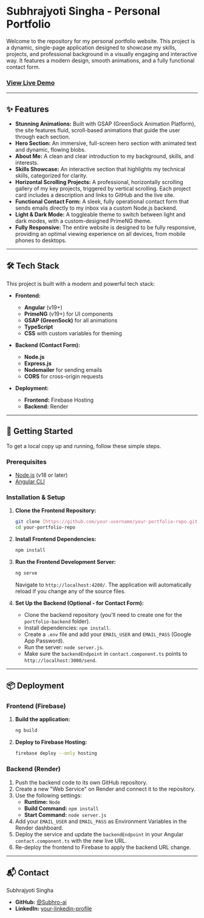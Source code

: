 # Subhrajyoti Singha - Personal Portfolio

Welcome to the repository for my personal portfolio website. This project is a dynamic, single-page application designed to showcase my skills, projects, and professional background in a visually engaging and interactive way. It features a modern design, smooth animations, and a fully functional contact form.


### [View Live Demo](https://www.linkedin.com/in/subhrajyoti-singha-b243082a3/) <!-- TODO: Add your live URL here -->

---

## ✨ Features

- **Stunning Animations:** Built with GSAP (GreenSock Animation Platform), the site features fluid, scroll-based animations that guide the user through each section.
- **Hero Section:** An immersive, full-screen hero section with animated text and dynamic, flowing blobs.
- **About Me:** A clean and clear introduction to my background, skills, and interests.
- **Skills Showcase:** An interactive section that highlights my technical skills, categorized for clarity.
- **Horizontal Scrolling Projects:** A professional, horizontally scrolling gallery of my key projects, triggered by vertical scrolling. Each project card includes a description and links to GitHub and the live site.
- **Functional Contact Form:** A sleek, fully operational contact form that sends emails directly to my inbox via a custom Node.js backend.
- **Light & Dark Mode:** A toggleable theme to switch between light and dark modes, with a custom-designed PrimeNG theme.
- **Fully Responsive:** The entire website is designed to be fully responsive, providing an optimal viewing experience on all devices, from mobile phones to desktops.

---

## 🛠️ Tech Stack

This project is built with a modern and powerful tech stack:

- **Frontend:**
  - **Angular** (v19+)
  - **PrimeNG** (v19+) for UI components
  - **GSAP (GreenSock)** for all animations
  - **TypeScript**
  - **CSS** with custom variables for theming

- **Backend (Contact Form):**
  - **Node.js**
  - **Express.js**
  - **Nodemailer** for sending emails
  - **CORS** for cross-origin requests

- **Deployment:**
  - **Frontend:** Firebase Hosting
  - **Backend:** Render

---

## 🚀 Getting Started

To get a local copy up and running, follow these simple steps.

### Prerequisites

- [Node.js](https://nodejs.org/) (v18 or later)
- [Angular CLI](https://angular.io/cli)

### Installation & Setup

1.  **Clone the Frontend Repository:**
    ```sh
    git clone [https://github.com/your-username/your-portfolio-repo.git](https://github.com/your-username/your-portfolio-repo.git)
    cd your-portfolio-repo
    ```

2.  **Install Frontend Dependencies:**
    ```sh
    npm install
    ```

3.  **Run the Frontend Development Server:**
    ```sh
    ng serve
    ```
    Navigate to `http://localhost:4200/`. The application will automatically reload if you change any of the source files.

4.  **Set Up the Backend (Optional - for Contact Form):**
    - Clone the backend repository (you'll need to create one for the `portfolio-backend` folder).
    - Install dependencies: `npm install`.
    - Create a `.env` file and add your `EMAIL_USER` and `EMAIL_PASS` (Google App Password).
    - Run the server: `node server.js`.
    - Make sure the `backendEndpoint` in `contact.component.ts` points to `http://localhost:3000/send`.

---

## 📦 Deployment

### Frontend (Firebase)

1.  **Build the application:**
    ```sh
    ng build
    ```
2.  **Deploy to Firebase Hosting:**
    ```sh
    firebase deploy --only hosting
    ```

### Backend (Render)

1.  Push the backend code to its own GitHub repository.
2.  Create a new "Web Service" on Render and connect it to the repository.
3.  Use the following settings:
    - **Runtime:** `Node`
    - **Build Command:** `npm install`
    - **Start Command:** `node server.js`
4.  Add your `EMAIL_USER` and `EMAIL_PASS` as Environment Variables in the Render dashboard.
5.  Deploy the service and update the `backendEndpoint` in your Angular `contact.component.ts` with the new live URL.
6.  Re-deploy the frontend to Firebase to apply the backend URL change.

---

## 📬 Contact

Subhrajyoti Singha

- **GitHub:** [@Subhro-ai](https://github.com/Subhro-ai)
- **LinkedIn:** [your-linkedin-profile](https://linkedin.com/in/your-linkedin) <!-- TODO: Add your LinkedIn URL -->